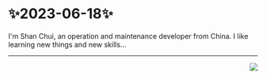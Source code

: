 # ✨2023-06-18✨

I'm Shan Chui, an operation and maintenance developer from China. I like learning new things and new skills...

---
<img align="right" src="https://github-readme-stats.vercel.app/api?username=Yshanchui&show_icons=true&bg_color=30,e96443,904e95&title_color=fff&text_color=fff&icon_color=fff&hide_border=true&locale=cn">
